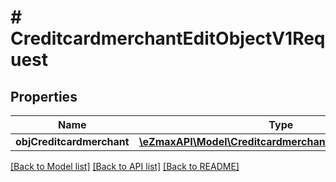 # # CreditcardmerchantEditObjectV1Request

## Properties

Name | Type | Description | Notes
------------ | ------------- | ------------- | -------------
**objCreditcardmerchant** | [**\eZmaxAPI\Model\CreditcardmerchantRequestCompound**](CreditcardmerchantRequestCompound.md) |  |

[[Back to Model list]](../../README.md#models) [[Back to API list]](../../README.md#endpoints) [[Back to README]](../../README.md)
